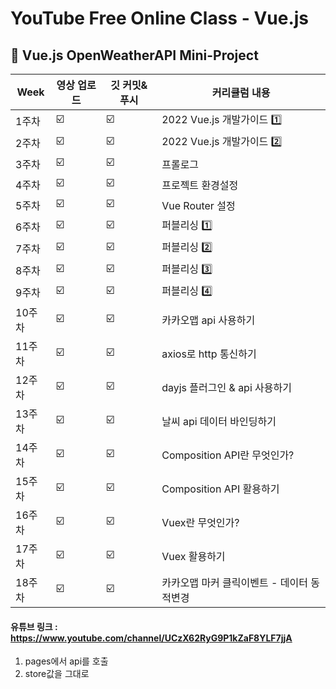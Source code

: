 # YouTube Free Online Class - Vue.js

## 📖 Vue.js OpenWeatherAPI Mini-Project

| Week   | 영상 업로드 | 깃 커밋&푸시 | 커리큘럼 내용                              |
| ------ | ----------- | ------------ | ------------------------------------------ |
| 1주차  | ☑️          | ☑️           | 2022 Vue.js 개발가이드 1️⃣                  |
| 2주차  | ☑️          | ☑️           | 2022 Vue.js 개발가이드 2️⃣                  |
| 3주차  | ☑️          | ☑️           | 프롤로그                                   |
| 4주차  | ☑️          | ☑️           | 프로젝트 환경설정                          |
| 5주차  | ☑️          | ☑️           | Vue Router 설정                            |
| 6주차  | ☑️          | ☑️           | 퍼블리싱 1️⃣                                |
| 7주차  | ☑️          | ☑️           | 퍼블리싱 2️⃣                                |
| 8주차  | ☑️          | ☑️           | 퍼블리싱 3️⃣                                |
| 9주차  | ☑️          | ☑️           | 퍼블리싱 4️⃣                                |
| 10주차 | ☑️          | ☑️           | 카카오맵 api 사용하기                      |
| 11주차 | ☑️          | ☑️           | axios로 http 통신하기                      |
| 12주차 | ☑️          | ☑️           | dayjs 플러그인 & api 사용하기              |
| 13주차 | ☑️          | ☑️           | 날씨 api 데이터 바인딩하기                 |
| 14주차 | ☑️          | ☑️           | Composition API란 무엇인가?                |
| 15주차 | ☑️          | ☑️           | Composition API 활용하기                   |
| 16주차 | ☑️          | ☑️           | Vuex란 무엇인가?                           |
| 17주차 | ☑️          | ☑️           | Vuex 활용하기                              |
| 18주차 | ☑️          | ☑️           | 카카오맵 마커 클릭이벤트 - 데이터 동적변경 |

#### 유튜브 링크 : https://www.youtube.com/channel/UCzX62RyG9P1kZaF8YLF7jjA

1. pages에서 api를 호출
2. store값을 그대로 
